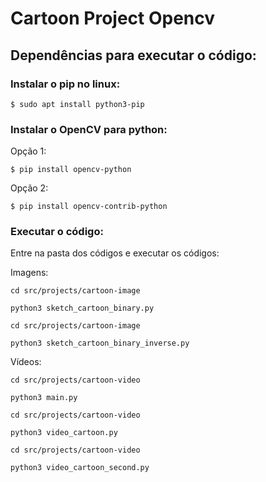 # Cartoon Project Opencv

## Dependências para executar o código:

### Instalar o pip no linux:

```shell
$ sudo apt install python3-pip
```

### Instalar o OpenCV para python:

Opção 1:
```shell
$ pip install opencv-python
```

Opção 2:
```shell
$ pip install opencv-contrib-python
```

### Executar o código:
Entre na pasta dos códigos e executar os códigos:

Imagens:
 ```shell
 cd src/projects/cartoon-image
 
 python3 sketch_cartoon_binary.py
```

 ```shell
 cd src/projects/cartoon-image
 
 python3 sketch_cartoon_binary_inverse.py
```


Vídeos:

```shell
cd src/projects/cartoon-video

python3 main.py
```

```shell
cd src/projects/cartoon-video

python3 video_cartoon.py
```

```shell
cd src/projects/cartoon-video

python3 video_cartoon_second.py
```